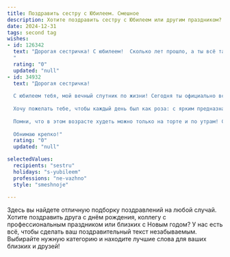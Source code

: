 ```yaml
---
title: Поздравить сестру с Юбилеем. Смешное
description: Хотите поздравить сестру с Юбилеем или другим праздником? Наш ИИ создаст незабываемое поздравление, а вы обязательно выделитесь среди других.  
date: 2024-12-31
tags: second tag
wishes:
- id: 126342
  text: "Дорогая сестричка! С юбилеем!  Сколько лет прошло, а ты всё такая же…  невероятно очаровательная (и немного сумасшедшая)!  Пусть твоя жизнь будет полна ярких моментов,  смеха до упаду и, конечно же,  шоколада в неограниченных количествах!  Желаю тебе  столько счастья,  сколько ты  сама себе пожелаешь (ну,  плюс ещё немножко от меня!).  Будь здорова,  бодра и  продолжай радовать нас всех своим  бесподобным  чудачеством!
  "
  rating: "0"
  updated: "null"
- id: 34932
  text: "Дорогая сестричка!
  
  С юбилеем тебя, мой вечный спутник по жизни! Сегодня ты официально вступаешь в клуб \"Старше тридцати, но моложе пятидесяти\". Это значит, что теперь у тебя есть право делать à la carte из твоih солнечных дней: можно и веселиться, и лениться, и на худой конец — обниматься с тортом!
  
  Хочу пожелать тебе, чтобы каждый день был как роза: с ярким предназначением и легким шипом, чтобы в жизни не скучалось, не боялась и смело шла вперед! Пусть работы будет столько, сколько ты сама захочешь, а заботы меньше, чем у нас — на рождественских праздниках!
  
  Помни, что в этом возрасте худеть можно только на торте и по утрам! С днем рождения, мой доверенный советчик и соучастник всех похождений! Желаю здоровья, счастья, и чтобы в магазинах никогда не заканчивались скидки на твои любимые вещи!
  
  Обнимаю крепко!"
  rating: "0"
  updated: "null"

selectedValues:
  recipients: "sestru"
  holidays: "s-yubileem"
  professions: "ne-vazhno"
  style: "smeshnoje"

---
```


Здесь вы найдете отличную подборку поздравлений на любой случай.
Хотите поздравить друга с днём рождения, коллегу с профессиональным праздником или близких с Новым годом? У нас есть всё, чтобы сделать ваш поздравительный текст незабываемым. Выбирайте нужную категорию и находите лучшие слова для ваших близких и друзей!
